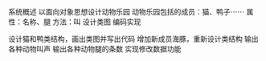系统概述
以面向对象思想设计动物乐园
动物乐园包括的成员：猫、鸭子⋯⋯
属性：名称、腿
方法：叫
设计类图
编码实现

设计猫和鸭类结构，画出类图并写出代码
增加新成员海豚，重新设计类结构
输出各种动物叫声
输出各种动物腿的条数
实现修改数据功能
